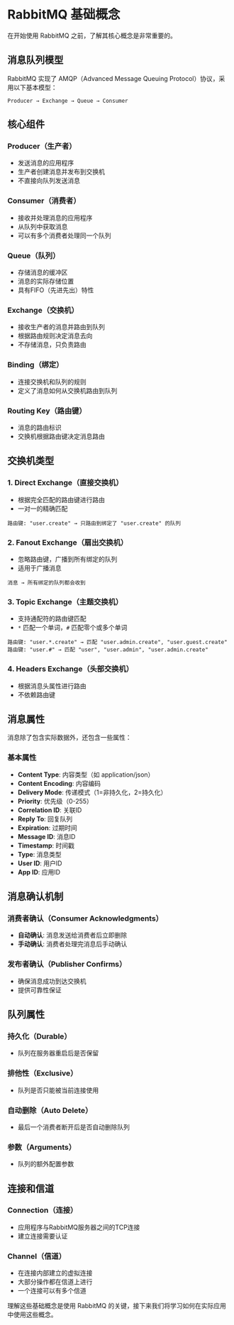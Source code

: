 # RabbitMQ 基础概念

在开始使用 RabbitMQ 之前，了解其核心概念是非常重要的。

## 消息队列模型

RabbitMQ 实现了 AMQP（Advanced Message Queuing Protocol）协议，采用以下基本模型：

```
Producer → Exchange → Queue → Consumer
```

## 核心组件

### Producer（生产者）
- 发送消息的应用程序
- 生产者创建消息并发布到交换机
- 不直接向队列发送消息

### Consumer（消费者）

- 接收并处理消息的应用程序
- 从队列中获取消息
- 可以有多个消费者处理同一个队列

### Queue（队列）
- 存储消息的缓冲区
- 消息的实际存储位置
- 具有FIFO（先进先出）特性

### Exchange（交换机）
- 接收生产者的消息并路由到队列
- 根据路由规则决定消息去向
- 不存储消息，只负责路由

### Binding（绑定）
- 连接交换机和队列的规则
- 定义了消息如何从交换机路由到队列

### Routing Key（路由键）
- 消息的路由标识
- 交换机根据路由键决定消息路由

## 交换机类型

### 1. Direct Exchange（直接交换机）
- 根据完全匹配的路由键进行路由
- 一对一的精确匹配

```
路由键: "user.create" → 只路由到绑定了 "user.create" 的队列
```

### 2. Fanout Exchange（扇出交换机）
- 忽略路由键，广播到所有绑定的队列
- 适用于广播消息

```
消息 → 所有绑定的队列都会收到
```

### 3. Topic Exchange（主题交换机）
- 支持通配符的路由键匹配
- `*` 匹配一个单词，`#` 匹配零个或多个单词

```
路由键: "user.*.create" → 匹配 "user.admin.create", "user.guest.create"
路由键: "user.#" → 匹配 "user", "user.admin", "user.admin.create"
```

### 4. Headers Exchange（头部交换机）
- 根据消息头属性进行路由
- 不依赖路由键

## 消息属性

消息除了包含实际数据外，还包含一些属性：

### 基本属性
- **Content Type**: 内容类型（如 application/json）
- **Content Encoding**: 内容编码
- **Delivery Mode**: 传递模式（1=非持久化，2=持久化）
- **Priority**: 优先级（0-255）
- **Correlation ID**: 关联ID
- **Reply To**: 回复队列
- **Expiration**: 过期时间
- **Message ID**: 消息ID
- **Timestamp**: 时间戳
- **Type**: 消息类型
- **User ID**: 用户ID
- **App ID**: 应用ID

## 消息确认机制

### 消费者确认（Consumer Acknowledgments）
- **自动确认**: 消息发送给消费者后立即删除
- **手动确认**: 消费者处理完消息后手动确认

### 发布者确认（Publisher Confirms）
- 确保消息成功到达交换机
- 提供可靠性保证

## 队列属性

### 持久化（Durable）
- 队列在服务器重启后是否保留

### 排他性（Exclusive）
- 队列是否只能被当前连接使用

### 自动删除（Auto Delete）
- 最后一个消费者断开后是否自动删除队列

### 参数（Arguments）
- 队列的额外配置参数

## 连接和信道

### Connection（连接）
- 应用程序与RabbitMQ服务器之间的TCP连接
- 建立连接需要认证

### Channel（信道）
- 在连接内部建立的虚拟连接
- 大部分操作都在信道上进行
- 一个连接可以有多个信道

理解这些基础概念是使用 RabbitMQ 的关键，接下来我们将学习如何在实际应用中使用这些概念。 